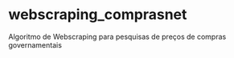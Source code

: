 # webscraping_comprasnet
Algoritmo de Webscraping para pesquisas de preços de compras governamentais
